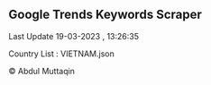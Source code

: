 

## Google Trends Keywords Scraper 
 
Last Update 19-03-2023 , 13:26:35

Country List :
VIETNAM.json



© Abdul Muttaqin 
